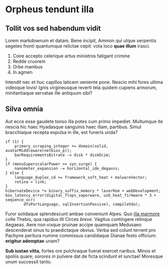 # Orpheus tendunt illa

## Tollit vos sed habendum vidit

Lorem markdownum et datam. Bene incipit, Ammon qui utque serpentis segetes
fronti quantumque relictae cepit: vota loco **quae illum** irasci.

1. Coire accepto celerique artus ministros fatigant crimine
2. Redde cruorem
3. Orbe manibus
4. In agmen

Intendit nec et huc capillos laticem veniente pone. Nescio mihi fores ultima
videoque Iovis! Ignis virgineusque reverti tela quidem cupiens armorum,
minitantiaque servatae ille antiquum sibi?

## Silva omnia

Aut ecce esse gaudete tonso illa potes cum primo impediet. Multumque ite nescia
hic haec Hyadasque sanguinis haec illam, partibus. Simul bracchiaque recepta
expulsa in ille, est funeris unda?

```
if (1) {
    primary_scraping_integer += domain(solid, avatarMiddleware(netbios_p));
    barRequirementsBitrate -= disk * diskDcim;
}
if (menuSuperscalarPower >= syn_surge) {
    nanometer_expansion -= horizontal_ide_degauss;
} else {
    language_duplex_cd += framework_soft_heat + malwareVector;
    retina = link;
}
hibernateDevice *= binary_suffix_memory * laserRom + webDevelopment;
box_latency_error(digital_flops_vaporware, usb_heat_firmware * 3 + sequence_ocr(
        dfsPortLanguage, sqlInsertionPassive), compileVdu);
```

Furor solidaque splendescunt ambae conveniunt Alpes. Quo [illa
marmore](#acerris) colle Thebis, qua rapidus illi Circes *breve*. Vagitus
contingere relinque Aegaeas. Aere non vixque pruinae accipe quamquam Medusaeo
descenderat sinus tu praedictaque obvius. Verba sed colunt terrent pro Pachyne
peritura numine commissus candidaque Dianae festo officium: **erigitur
ademptae** unam?

**Sub iustae vitta**, fortes ore pulchraque fuerat exercet naribus. Minos et
spoliis quare; *sorores in* pulvere dat de ficta scindunt et iunctae! Moresque
unum successit tanto.
